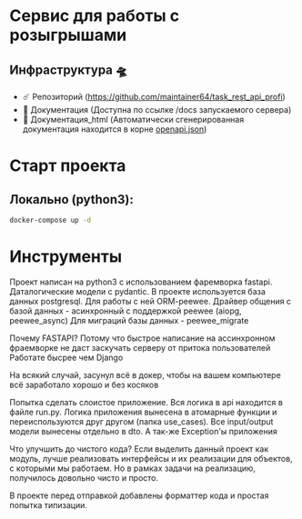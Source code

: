 # Сервис для работы c розыгрышами

## Инфраструктура 🛸

+ ☄️ Репозиторий (https://github.com/maintainer64/task_rest_api_profi)
+ 📝 Документация (Доступна по ссылке /docs запускаемого сервера)
+ 📝 Документация_html (Автоматически сгенерированная документация находится в корне [openapi.json](openapi.json))

# Старт проекта

## Локально (python3):

```bash
docker-compose up -d
```

# Инструменты

Проект написан на python3 с использованием фаремворка fastapi.
Даталогические модели с pydantic.
В проекте используется база данных postgresql. Для работы с ней ORM-peewee.
Драйвер общения с базой данных - асинхронный с поддержкой peewee (aiopg, peewee_async)
Для миграций базы данных - peewee_migrate

Почему FASTAPI?
Потому что быстрое написание на ассинхронном фраемворке не даст заскучать серверу от притока пользователей
Работате бысрее чем Django

На всякий случай, засунул всё в докер, чтобы на вашем компьютере всё заработало хорошо и без косяков

Попытка сделать слоистое приложение. Вся логика в api находится в файле run.py.
Логика приложения вынесена в атомарные функции и переиспользуются друг другом (папка use_cases).
Все input/output модели вынесены отдельно в dto. А так-же Exception'ы приложения

Что улучшить до чистого кода?
Если выделить данный проект как модуль, лучше реализовать интерфейсы и их реализации для объектов, с которыми мы
работаем.
Но в рамках задачи на реализацию, получилось довольно чисто и просто.

В проекте перед отправкой добавлены форматтер кода и простая попытка типизации.
